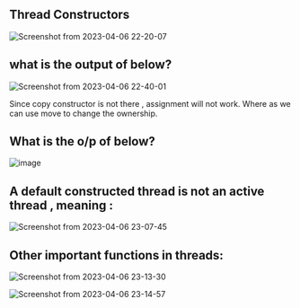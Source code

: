 ## Thread Constructors
![Screenshot from 2023-04-06 22-20-07](https://user-images.githubusercontent.com/33947539/230444819-1dc7d398-7afd-4de9-ae5b-afc1e87f7f55.png)

## what is the output of below?
![Screenshot from 2023-04-06 22-40-01](https://user-images.githubusercontent.com/33947539/230448534-4dabe1d8-46d3-4532-81a6-db8bd200564f.png)

Since copy constructor is not there , assignment will not work.
Where as we can use move to change the ownership.

## What is the o/p of below?

![image](https://user-images.githubusercontent.com/33947539/230451844-77b41a92-82d7-40fc-a8ca-45ece93af4fb.png)


## A default constructed thread is not an active thread , meaning :

![Screenshot from 2023-04-06 23-07-45](https://user-images.githubusercontent.com/33947539/230454407-3cf7a0fd-d58e-4e47-a05d-75c5785c2b02.png)


## Other important functions in threads:

![Screenshot from 2023-04-06 23-13-30](https://user-images.githubusercontent.com/33947539/230455607-b56965ab-ad16-4beb-b622-0d61cdc4ba2e.png)

![Screenshot from 2023-04-06 23-14-57](https://user-images.githubusercontent.com/33947539/230455873-959f5713-8f1b-42d1-b050-d052ddc58837.png)
